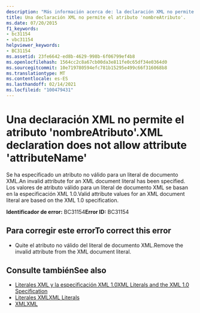 ```yaml
---
description: "Más información acerca de: la declaración XML no permite el atributo ' attributeName '"
title: Una declaración XML no permite el atributo 'nombreAtributo'.
ms.date: 07/20/2015
f1_keywords:
- bc31154
- vbc31154
helpviewer_keywords:
- BC31154
ms.assetid: 23fe6642-ed8b-4629-998b-6f06799ef4b8
ms.openlocfilehash: 1564cc2c8a67cb00da3e811fe0c65df34e0364d0
ms.sourcegitcommit: 10e719780594efc781b15295e499c66f316068b8
ms.translationtype: MT
ms.contentlocale: es-ES
ms.lasthandoff: 02/14/2021
ms.locfileid: "100479431"
---
```

# <a name="xml-declaration-does-not-allow-attribute-attributename"></a><span data-ttu-id="dc9e8-103">Una declaración XML no permite el atributo 'nombreAtributo'.</span><span class="sxs-lookup"><span data-stu-id="dc9e8-103">XML declaration does not allow attribute 'attributeName'</span></span>

<span data-ttu-id="dc9e8-104">Se ha especificado un atributo no válido para un literal de documento XML.</span><span class="sxs-lookup"><span data-stu-id="dc9e8-104">An invalid attribute for an XML document literal has been specified.</span></span> <span data-ttu-id="dc9e8-105">Los valores de atributo válido para un literal de documento XML se basan en la especificación XML 1.0.</span><span class="sxs-lookup"><span data-stu-id="dc9e8-105">Valid attribute values for an XML document literal are based on the XML 1.0 specification.</span></span>  
  
 <span data-ttu-id="dc9e8-106">**Identificador de error:** BC31154</span><span class="sxs-lookup"><span data-stu-id="dc9e8-106">**Error ID:** BC31154</span></span>  
  
## <a name="to-correct-this-error"></a><span data-ttu-id="dc9e8-107">Para corregir este error</span><span class="sxs-lookup"><span data-stu-id="dc9e8-107">To correct this error</span></span>  
  
- <span data-ttu-id="dc9e8-108">Quite el atributo no válido del literal de documento XML.</span><span class="sxs-lookup"><span data-stu-id="dc9e8-108">Remove the invalid attribute from the XML document literal.</span></span>  
  
## <a name="see-also"></a><span data-ttu-id="dc9e8-109">Consulte también</span><span class="sxs-lookup"><span data-stu-id="dc9e8-109">See also</span></span>

- [<span data-ttu-id="dc9e8-110">Literales XML y la especificación XML 1.0</span><span class="sxs-lookup"><span data-stu-id="dc9e8-110">XML Literals and the XML 1.0 Specification</span></span>](../programming-guide/language-features/xml/xml-literals-and-the-xml-1-0-specification.md)
- [<span data-ttu-id="dc9e8-111">Literales XML</span><span class="sxs-lookup"><span data-stu-id="dc9e8-111">XML Literals</span></span>](../language-reference/xml-literals/index.md)
- [<span data-ttu-id="dc9e8-112">XML</span><span class="sxs-lookup"><span data-stu-id="dc9e8-112">XML</span></span>](../programming-guide/language-features/xml/index.md)
